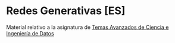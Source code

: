 # Redes Generativas [ES]

Material relativo a la asignatura de [Temas Avanzados de Ciencia e Ingeniería de Datos](https://www.uniovi.es/en/estudia/grados/ingenieria/datos/-/fof/asignatura/GCINGD01-4-008)
